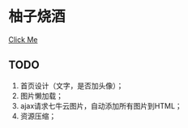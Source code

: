 # 柚子烧酒

[Click Me](https://www.yoyoiii.top/)

## TODO
1. 首页设计（文字，是否加头像）；
2. 图片懒加载；
3. ajax请求七牛云图片，自动添加所有图片到HTML；
4. 资源压缩；